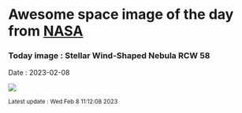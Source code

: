 
# Awesome space image of the day from [NASA](https://api.nasa.gov/)

### Today image : Stellar Wind-Shaped Nebula RCW 58
Date : 2023-02-08

![](https://apod.nasa.gov/apod/image/2302/Rcw58_Selby_960.jpg)

<small>Latest update : Wed Feb  8 11:12:08 2023</small>
        